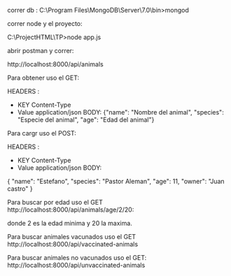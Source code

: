 correr db : 
C:\Program Files\MongoDB\Server\7.0\bin>mongod

correr node y el proyecto:

C:\ProjectHTML\TP>node app.js

abrir postman y correr: 

http://localhost:8000/api/animals


Para obtener uso el GET: 

HEADERS :
- KEY Content-Type 
- Value application/json
BODY:
{"name": "Nombre del animal", "species": "Especie del animal", "age": "Edad del animal"}

Para cargr uso el POST:

HEADERS :
- KEY Content-Type 
- Value application/json
BODY:

{
  "name": "Estefano",
  "species": "Pastor Aleman",
  "age": 11,
  "owner": "Juan castro"
}

Para buscar por edad uso el GET http://localhost:8000/api/animals/age/2/20:

donde 2 es la edad minima y 20 la maxima.

Para buscar animales vacunados uso el GET http://localhost:8000/api/vaccinated-animals

Para buscar animales no vacunados uso el GET: http://localhost:8000/api/unvaccinated-animals

